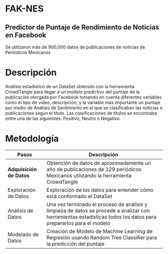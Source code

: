 # FAK-NES
## Predictor de Puntaje de Rendimiento de Noticias en Facebook

Se utilizaron más de 900,000 datos de publicaciones de noticias de Periódicos Mexicanos

# Descripción

Análisis estadístico de un DataSet obtenido con la herramienta CrowdTangle para llegar a un modelo predictivo del puntaje de la publicación
otorgada por Facebook tomando en cuenta diferentes variables como el tipo de video, descripción, y la variable más importante
un puntaje por medio de Análisis de Sentimiento en el que se clasificaban las noticias o publicaciones según el título. Las clasificaciones
de títulos se encontraba entre una de las siguientes: Positivo, Neutro o Negativo.

# Metodología

| Pasos | Descripción |
| --- | --- |
| <b>Adquisición de Datos<b> | Obtención de datos de aproximadamente un año de publicaciones de 129 periódicos Mexicanos utilizando la herramienta CrowdTangle |
| Exploración de Datos | Exploración de los datos para entender cómo está conformado el DataSet |
| Análisis de Datos | Una vez terminado el proceso de análisis y limpieza de datos se procede a analizar con herramientas estadísticas todos los datos para prepararlos para el modelo |
| Modelado de Datos | Creación de Modelo de Machine Learning de Regresión usando Random Tree Classifier para la predicción del puntaje |

